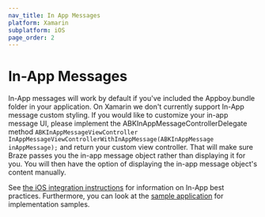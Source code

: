 ```yaml
---
nav_title: In App Messages
platform: Xamarin
subplatform: iOS
page_order: 2
---
```

# In-App Messages

In-App messages will work by default if you've included the Appboy.bundle folder in your application.  On Xamarin we don't currently support In-App message custom styling.  If you would like to customize your in-app message UI, please implement the ABKInAppMessageControllerDelegate method `ABKInAppMessageViewController InAppMessageViewControllerWithInAppMessage(ABKInAppMessage inAppMessage);` and return your custom view controller. That will make sure Braze passes you the in-app message object rather than displaying it for you. You will then have the option of displaying the in-app message object's content manually.

See [the iOS integration instructions][1] for information on In-App best practices.  Furthermore, you can look at the [sample application][2] for implementation samples.

[1]: {{site.baseurl}}/developer_guide/platform_integration_guides/ios/in-app_messaging/#in-app-messaging
[2]: https://github.com/Appboy/appboy-xamarin-bindings/tree/master/appboy-component/samples
